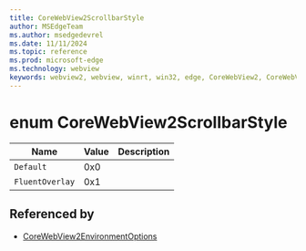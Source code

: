 ```yaml
---
title: CoreWebView2ScrollbarStyle
author: MSEdgeTeam
ms.author: msedgedevrel
ms.date: 11/11/2024
ms.topic: reference
ms.prod: microsoft-edge
ms.technology: webview
keywords: webview2, webview, winrt, win32, edge, CoreWebView2, CoreWebView2Controller, browser control, edge html, CoreWebView2ScrollbarStyle
---
```


# enum CoreWebView2ScrollbarStyle

| Name |  Value | Description |
|--|--|--|
|`Default` | 0x0  |  |
|`FluentOverlay` | 0x1  |  |


## Referenced by

- [CoreWebView2EnvironmentOptions](corewebview2environmentoptions.md)
